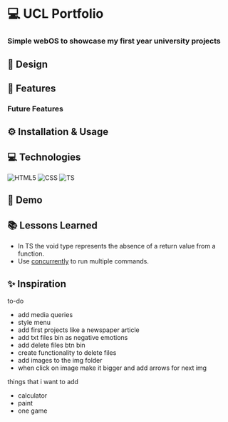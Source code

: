 # 💻 UCL Portfolio

### Simple webOS to showcase my first year university projects

## 🎨 Design

## 🎯 Features

### Future Features

## ⚙️ Installation & Usage

## 💻 Technologies

![HTML5](https://img.shields.io/badge/HTML5-E34F26?style=for-the-badge&logo=html5&logoColor=white)
![CSS](https://img.shields.io/badge/CSS3-1572B6?style=for-the-badge&logo=css3&logoColor=white)
![TS](https://img.shields.io/badge/TypeScript-007ACC?style=for-the-badge&logo=typescript&logoColor=white)

## 👀 Demo

## 📚 Lessons Learned

- In TS the void type represents the absence of a return value from a function.
- Use [concurrently](https://www.npmjs.com/package/concurrently) to run multiple commands.

## ✨ Inspiration

to-do

- add media queries
- style menu
- add first projects like a newspaper article
- add txt files bin as negative emotions
- add delete files btn bin
- create functionality to delete files
- add images to the img folder
- when click on image make it bigger and add arrows for next img

things that i want to add

- calculator
- paint
- one game
